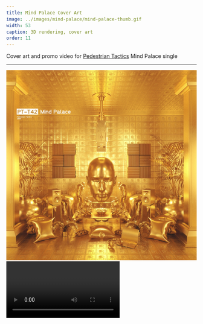 ```yaml
---
title: Mind Palace Cover Art
image: ../images/mind-palace/mind-palace-thumb.gif
width: 53
caption: 3D rendering, cover art
order: 11
---
```


Cover art and promo video for [Pedestrian Tactics](https://pedestriantactics.com) Mind Palace single

***

![](../images/mind-palace/mind-palace-cover-art.jpeg)
<video controls src="images/mind-palace/mind-palace-video.mov"></video>